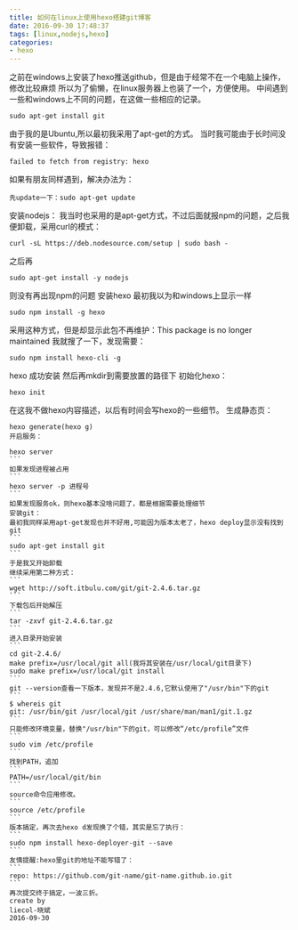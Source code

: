 ```yaml
---
title: 如何在linux上使用hexo搭建git博客
date: 2016-09-30 17:48:37
tags: [linux,nodejs,hexo]
categories:
- hexo
---
```


之前在windows上安装了hexo推送github，但是由于经常不在一个电脑上操作，修改比较麻烦
所以为了偷懒，在linux服务器上也装了一个，方便使用。
中间遇到一些和windows上不同的问题，在这做一些相应的记录。
```
sudo apt-get install git
```
由于我的是Ubuntu,所以最初我采用了apt-get的方式。
当时我可能由于长时间没有安装一些软件，导致报错：
```
failed to fetch from registry: hexo
```
如果有朋友同样遇到，解决办法为：
<!--more-->
```
先update一下：sudo apt-get update
```
安装nodejs：
我当时也采用的是apt-get方式，不过后面就报npm的问题，之后我便卸载，采用curl的模式：
```
curl -sL https://deb.nodesource.com/setup | sudo bash -
```
之后再
```
sudo apt-get install -y nodejs
```
则没有再出现npm的问题
安装hexo
最初我以为和windows上显示一样
```
sudo npm install -g hexo
```
采用这种方式，但是却显示此包不再维护：This package is no longer maintained
我就搜了一下，发现需要：
```
sudo npm install hexo-cli -g
```
hexo 成功安装
然后再mkdir到需要放置的路径下
初始化hexo：
```
hexo init
```
在这我不做hexo内容描述，以后有时间会写hexo的一些细节。
生成静态页：
```
hexo generate(hexo g)
开启服务：
```
````
hexo server
```
如果发现进程被占用
```
hexo server -p 进程号
```
如果发现服务ok，则hexo基本没啥问题了，都是根据需要处理细节
安装git：
最初我同样采用apt-get发现也并不好用,可能因为版本太老了，hexo deploy显示没有找到git
```
sudo apt-get install git
```
于是我又开始卸载
继续采用第二种方式：
```
wget http://soft.itbulu.com/git/git-2.4.6.tar.gz
```
下载包后开始解压
```
tar -zxvf git-2.4.6.tar.gz
```
进入目录开始安装
```
cd git-2.4.6/
make prefix=/usr/local/git all(我将其安装在/usr/local/git目录下)
sudo make prefix=/usr/local/git install
```
git --version查看一下版本，发现并不是2.4.6,它默认使用了"/usr/bin"下的git
```
$ whereis git
git: /usr/bin/git /usr/local/git /usr/share/man/man1/git.1.gz
```
只能修改环境变量，替换"/usr/bin"下的git，可以修改“/etc/profile”文件
```
sudo vim /etc/profile
```
找到PATH，追加
```
PATH=/usr/local/git/bin
```
source命令应用修改。
```
source /etc/profile
```
版本搞定，再次去hexo d发现换了个错，其实是忘了执行：
```
sudo npm install hexo-deployer-git --save
```
友情提醒:hexo里git的地址不能写错了：
```
repo: https://github.com/git-name/git-name.github.io.git
```
再次提交终于搞定，一波三折。
create by
liecol-晓斌
2016-09-30
